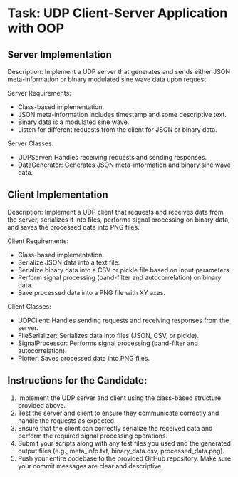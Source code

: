 # Task: UDP Client-Server Application with OOP
## Server Implementation

Description: Implement a UDP server that generates and sends either JSON meta-information or binary modulated sine wave data upon request.

Server Requirements:

- Class-based implementation.
- JSON meta-information includes timestamp and some descriptive text.
- Binary data is a modulated sine wave.
- Listen for different requests from the client for JSON or binary data.

Server Classes:

- UDPServer: Handles receiving requests and sending responses.
- DataGenerator: Generates JSON meta-information and binary sine wave data.

## Client Implementation

Description: Implement a UDP client that requests and receives data from the server, serializes it into files, performs signal processing on binary data, and saves the processed data into PNG files.

Client Requirements:

- Class-based implementation.
- Serialize JSON data into a text file.
- Serialize binary data into a CSV or pickle file based on input parameters.
- Perform signal processing (band-filter and autocorrelation) on binary data.
- Save processed data into a PNG file with XY axes.

Client Classes:

- UDPClient: Handles sending requests and receiving responses from the server.
- FileSerializer: Serializes data into files (JSON, CSV, or pickle).
- SignalProcessor: Performs signal processing (band-filter and autocorrelation).
- Plotter: Saves processed data into PNG files.

## Instructions for the Candidate:

1. Implement the UDP server and client using the class-based structure provided above.
2. Test the server and client to ensure they communicate correctly and handle the requests as expected.
3. Ensure that the client can correctly serialize the received data and perform the required signal processing operations.
4. Submit your scripts along with any test files you used and the generated output files (e.g., meta_info.txt, binary_data.csv, processed_data.png).
5. Push your entire codebase to the provided GitHub repository. Make sure your commit messages are clear and descriptive.
